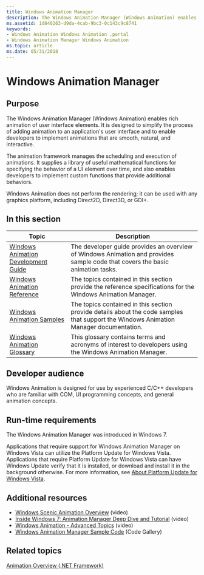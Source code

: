```yaml
---
title: Windows Animation Manager
description: The Windows Animation Manager (Windows Animation) enables rich animation of user interface elements.
ms.assetid: 1d840263-d9da-4cab-9bc3-0c143c9c8741
keywords:
- Windows Animation Windows Animation ,portal
- Windows Animation Manager Windows Animation
ms.topic: article
ms.date: 05/31/2018
---
```


# Windows Animation Manager

## Purpose

The Windows Animation Manager (Windows Animation) enables rich animation of user interface elements. It is designed to simplify the process of adding animation to an application's user interface and to enable developers to implement animations that are smooth, natural, and interactive.

The animation framework manages the scheduling and execution of animations. It supplies a library of useful mathematical functions for specifying the behavior of a UI element over time, and also enables developers to implement custom functions that provide additional behaviors.

Windows Animation does not perform the rendering; it can be used with any graphics platform, including Direct2D, Direct3D, or GDI+.

## In this section



| Topic                                                                                   | Description                                                                                                                                       |
|-----------------------------------------------------------------------------------------|---------------------------------------------------------------------------------------------------------------------------------------------------|
| [Windows Animation Development Guide](windows-animation-developer-guide.md)<br/> | The developer guide provides an overview of Windows Animation and provides sample code that covers the basic animation tasks.<br/>          |
| [Windows Animation Reference](windows-animation-reference.md)<br/>               | The topics contained in this section provide the reference specifications for the Windows Animation Manager.<br/>                           |
| [Windows Animation Samples](windows-animation-samples.md)<br/>                   | The topics contained in this section provide details about the code samples that support the Windows Animation Manager documentation. <br/> |
| [Windows Animation Glossary](-ui-animation-glossary.md)<br/>                     | This glossary contains terms and acronyms of interest to developers using the Windows Animation Manager.<br/>                               |



 

## Developer audience

Windows Animation is designed for use by experienced C/C++ developers who are familiar with COM, UI programming concepts, and general animation concepts.

## Run-time requirements

The Windows Animation Manager was introduced in Windows 7.

Applications that require support for Windows Animation Manager on Windows Vista can utilize the Platform Update for Windows Vista. Applications that require Platform Update for Windows Vista can have Windows Update verify that it is installed, or download and install it in the background otherwise. For more information, see [About Platform Update for Windows Vista](https://msdn.microsoft.com/library/Ee663866(v=VS.85).aspx).

## Additional resources

-   [Windows Scenic Animation Overview](https://channel9.msdn.com/blogs/yochay/windows-scenic-animation-overview) (video)
-   [Inside Windows 7: Animation Manager Deep Dive and Tutorial](https://channel9.msdn.com/blogs/yochay/inside-windows-7-animation-manager-deep-dive) (video)
-   [Windows Animation - Advanced Topics](https://channel9.msdn.com/posts/yochay/Windows-Animation-Advance-Topics/) (video)
-   [Windows Animation Manager Sample Code](https://code.msdn.microsoft.com/animationmanager) (Code Gallery)

## Related topics

<dl> <dt>

[Animation Overview (.NET Framework)](https://msdn.microsoft.com/library/ms752312.aspx)
</dt> </dl>

 

 





